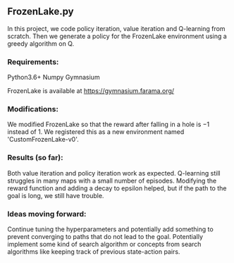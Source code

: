 ## FrozenLake.py

In this project, we code policy iteration, value iteration and Q-learning from scratch. Then we generate a policy for the FrozenLake environment using a greedy algorithm on Q.

### Requirements:

Python3.6+
Numpy
Gymnasium

FrozenLake is available at https://gymnasium.farama.org/

### Modifications:

We modified FrozenLake so that the reward after falling in a hole is $-1$ instead of $1$. We registered this as a new environment named 'CustomFrozenLake-v0'.

### Results (so far):

Both value iteration and policy iteration work as expected. Q-learning still struggles in many maps with a small number of episodes. Modifying the reward function and adding a decay to epsilon helped, but if the path to the goal is long, we still have trouble.

### Ideas moving forward:

Continue tuning the hyperparameters and potentially add something to prevent converging to paths that do not lead to the goal. Potentially implement some kind of search algorithm or concepts from search algorithms like keeping track of previous state-action pairs.
